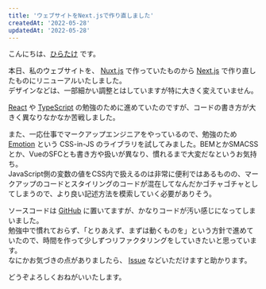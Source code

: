 ```yaml
---
title: 'ウェブサイトをNext.jsで作り直しました'
createdAt: '2022-05-28'
updatedAt: '2022-05-28'
---
```


こんにちは、[ひらたけ](https://twitter.com/Hirotaisou2012) です。

本日、私のウェブサイトを、 [Nuxt.js](https://nuxtjs.org/) で作っていたものから [Next.js](https://nextjs.org/) で作り直したものにリニューアルいたしました。  
デザインなどは、一部細かい調整とはしていますが特に大きく変えていません。

<!--more-->

[React](https://ja.reactjs.org/) や [TypeScript](https://www.typescriptlang.org/) の勉強のために進めていたのですが、コードの書き方が大きく異なりなかなか苦戦しました。

また、一応仕事でマークアップエンジニアをやっているので、勉強のため [Emotion](https://emotion.sh/docs/introduction) という CSS-in-JS のライブラリを試してみました。BEMとかSMACSSとか、VueのSFCとも書き方や扱いが異なり、慣れるまで大変だなというお気持ち。  
JavaScript側の変数の値をCSS内で扱えるのは非常に便利ではあるものの、マークアップのコードとスタイリングのコードが混在してなんだかゴチャゴチャとしてしまうので、より良い記述方法を模索していく必要がありそう。

ソースコードは [GitHub](https://github.com/Hiratake/hiratake-web) に置いてますが、かなりコードが汚い感じになってしまいました。  
勉強中で慣れておらず、「とりあえず、まずは動くものを」という方針で進めていたので、時間を作って少しずつリファクタリングをしていきたいと思っています。  
なにかお気づきの点がありましたら、 [Issue](https://github.com/Hiratake/hiratake-web/issues) などいただけますと助かります。

どうぞよろしくおねがいいたします。

